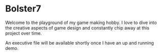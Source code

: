 # Bolster7
Welcome to the playground of my game making hobby. I love to dive into the creative aspects of game design and constantly chip away 
at this project over time.

An executive file will be available shortly once I have an up and running demo.
